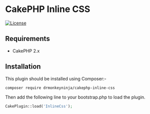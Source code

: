 # CakePHP Inline CSS

[![License](https://poser.pugx.org/drmonkeyninja/cakephp-inline-css/license.png)](https://packagist.org/packages/drmonkeyninja/cakephp-inline-css)

## Requirements

* CakePHP 2.x

## Installation

This plugin should be installed using Composer:-

```
composer require drmonkeyninja/cakephp-inline-css
```

Then add the following line to your bootstrap.php to load the plugin.

```php
CakePlugin::load('InlineCss');
```
